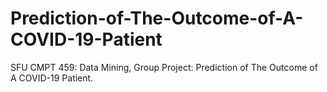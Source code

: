 # Prediction-of-The-Outcome-of-A-COVID-19-Patient
SFU CMPT 459: Data Mining, Group Project: Prediction of The Outcome of A COVID-19 Patient.
